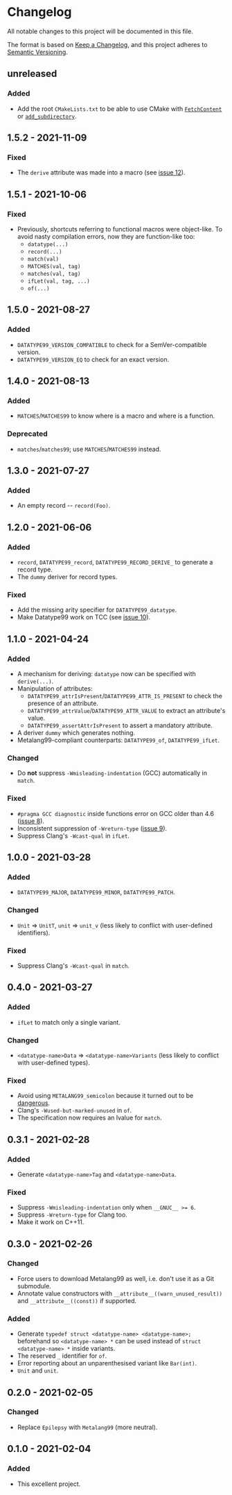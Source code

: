 # Changelog
All notable changes to this project will be documented in this file.

The format is based on [Keep a Changelog](https://keepachangelog.com/en/1.0.0/),
and this project adheres to [Semantic Versioning](https://semver.org/spec/v2.0.0.html).

## unreleased

### Added

 - Add the root `CMakeLists.txt` to be able to use CMake with [`FetchContent`] or [`add_subdirectory`].

[`FetchContent`]: https://cmake.org/cmake/help/latest/module/FetchContent.html
[`add_subdirectory`]: https://cmake.org/cmake/help/latest/command/add_subdirectory.html

## 1.5.2 - 2021-11-09

### Fixed

 - The `derive` attribute was made into a macro (see [issue 12](https://github.com/Hirrolot/datatype99/issues/12)).

## 1.5.1 - 2021-10-06

### Fixed

 - Previously, shortcuts referring to functional macros were object-like. To avoid nasty compilation errors, now they are function-like too:
   - `datatype(...)`
   - `record(...)`
   - `match(val)`
   - `MATCHES(val, tag)`
   - `matches(val, tag)`
   - `ifLet(val, tag, ...)`
   - `of(...)`

## 1.5.0 - 2021-08-27

### Added

 - `DATATYPE99_VERSION_COMPATIBLE` to check for a SemVer-compatible version.
 - `DATATYPE99_VERSION_EQ` to check for an exact version.

## 1.4.0 - 2021-08-13

### Added

 - `MATCHES`/`MATCHES99` to know where is a macro and where is a function.

### Deprecated

 - `matches`/`matches99`; use `MATCHES`/`MATCHES99` instead.

## 1.3.0 - 2021-07-27

### Added

 - An empty record -- `record(Foo)`.

## 1.2.0 - 2021-06-06

### Added

 - `record`, `DATATYPE99_record`, `DATATYPE99_RECORD_DERIVE_` to generate a record type.
 - The `dummy` deriver for record types.

### Fixed

 - Add the missing arity specifier for `DATATYPE99_datatype`.
 - Make Datatype99 work on TCC (see [issue 10](https://github.com/Hirrolot/datatype99/issues/10)).

## 1.1.0 - 2021-04-24

### Added

 - A mechanism for deriving: `datatype` now can be specified with `derive(...)`.
 - Manipulation of attributes:
   - `DATATYPE99_attrIsPresent`/`DATATYPE99_ATTR_IS_PRESENT` to check the presence of an attribute.
   - `DATATYPE99_attrValue`/`DATATYPE99_ATTR_VALUE` to extract an attribute's value.
   - `DATATYPE99_assertAttrIsPresent` to assert a mandatory attribute.
 - A deriver `dummy` which generates nothing.
 - Metalang99-compliant counterparts: `DATATYPE99_of`, `DATATYPE99_ifLet`.

### Changed

 - Do **not** suppress `-Wmisleading-indentation` (GCC) automatically in `match`.

### Fixed

 - `#pragma GCC diagnostic` inside functions error on GCC older than 4.6 ([issue 8](https://github.com/Hirrolot/datatype99/issues/8)).
 - Inconsistent suppression of `-Wreturn-type` ([issue 9](https://github.com/Hirrolot/datatype99/issues/9)).
 - Suppress Clang's `-Wcast-qual` in `ifLet`.

## 1.0.0 - 2021-03-28

### Added

 - `DATATYPE99_MAJOR`, `DATATYPE99_MINOR`, `DATATYPE99_PATCH`.

### Changed

 - `Unit` => `UnitT`, `unit` => `unit_v` (less likely to conflict with user-defined identifiers).

### Fixed

 - Suppress Clang's `-Wcast-qual` in `match`.

## 0.4.0 - 2021-03-27

### Added

 - `ifLet` to match only a single variant.

### Changed

 - `<datatype-name>Data` => `<datatype-name>Variants` (less likely to conflict with user-defined types).

### Fixed

 - Avoid using `METALANG99_semicolon` because it turned out to be [dangerous](https://github.com/Hirrolot/metalang99/commit/f17f06adf1a747a8897bbc90c598b2be21c945c8).
 - Clang's `-Wused-but-marked-unused` in `of`.
 - The specification now requires an lvalue for `match`.

## 0.3.1 - 2021-02-28

### Added

 - Generate `<datatype-name>Tag` and `<datatype-name>Data`.

### Fixed

 - Suppress `-Wmisleading-indentation` only when `__GNUC__ >= 6`.
 - Suppress `-Wreturn-type` for Clang too.
 - Make it work on C++11.

## 0.3.0 - 2021-02-26

### Changed

 - Force users to download Metalang99 as well, i.e. don't use it as a Git submodule.
 - Annotate value constructors with `__attribute__((warn_unused_result))` and `__attribute__((const))` if supported.

### Added

 - Generate `typedef struct <datatype-name> <datatype-name>;` beforehand so `<datatype-name> *` can be used instead of `struct <datatype-name> *` inside variants.
 - The reserved `_` identifier for `of`.
 - Error reporting about an unparenthesised variant like `Bar(int)`.
 - `Unit` and `unit`.

## 0.2.0 - 2021-02-05

### Changed

 - Replace `Epilepsy` with `Metalang99` (more neutral).

## 0.1.0 - 2021-02-04

### Added

 - This excellent project.
